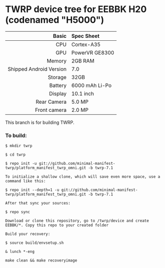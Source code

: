 TWRP device tree for EEBBK H20 (codenamed "H5000")
===============

Basic        | Spec Sheet
------------:|:------------------------
CPU          | Cortex-A35 | Hexa-Core | MT8167
GPU          | PowerVR GE8300
Memory       | 2GB RAM
Shipped Android Version | 7.0
Storage      | 32GB
Battery      | 6000 mAh Li-Po
Display      | 10.1 inch
Rear Camera  | 5.0 MP
Front camera | 2.0 MP

This branch is for building TWRP.

### To build: 

```
$ mkdir twrp

$ cd twrp

$ repo init -u git://github.com/minimal-manifest-twrp/platform_manifest_twrp_omni.git -b twrp-7.1

To initialize a shallow clone, which will save even more space, use a command like this:

$ repo init --depth=1 -u git://github.com/minimal-manifest-twrp/platform_manifest_twrp_omni.git -b twrp-7.1

After that sync your sources:

$ repo sync

Download or clone this repository, go to /twrp/device and create EEBBK/*. Copy this repo to your created folder

Build your recovery:

$ source build/envsetup.sh

& lunch *-eng

make clean && make recoveryimage
```
